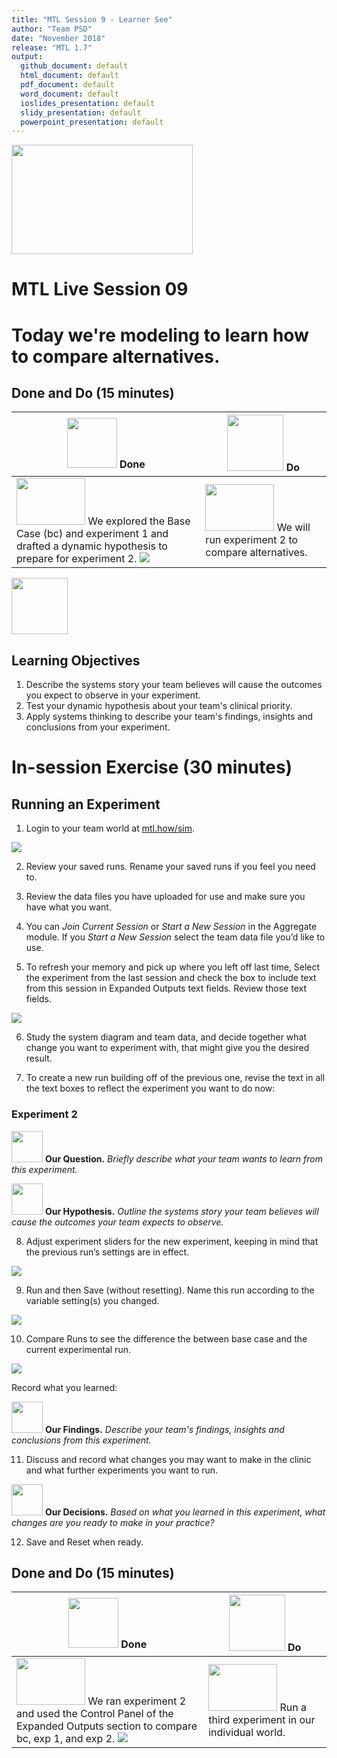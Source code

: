 ```yaml
---
title: "MTL Session 9 - Learner See"
author: "Team PSD"
date: "November 2018"
release: "MTL 1.7"
output: 
  github_document: default
  html_document: default
  pdf_document: default
  word_document: default
  ioslides_presentation: default
  slidy_presentation: default
  powerpoint_presentation: default
---
```


[<img src = "https://github.com/lzim/teampsd/blob/master/resources/logos/mtl_live_sq_sm.png"
     height = "175" width = "290">](#.)   

# MTL Live Session 09

# Today we're modeling to learn how to compare alternatives.

## Done and Do (15 minutes)
<!-- Do/Done Tables -->
| [<img src = "https://github.com/lzim/teampsd/blob/master/resources/icons/done.png" height = "80" width = "80">](#.)  **Done** | [<img src = "https://github.com/lzim/teampsd/blob/master/resources/icons/do.png" height = "90" width = "90">](#.)  **Do** |
| --- | --- | 
| [<img src = "https://raw.githubusercontent.com/lzim/teampsd/master/resources/logos/mtl_how_sim.png" height = "75" width = "110">](http://mtl.how/sim) We explored the Base Case (bc) and experiment 1 and drafted a dynamic hypothesis to prepare for experiment 2. [![](https://raw.githubusercontent.com/lzim/teampsd/master/resources/gifs/mtl_1.7/sim_ui_5.gif)](#.) | [<img src = "https://raw.githubusercontent.com/lzim/teampsd/master/resources/logos/mtl_how_sim.png" height = "75" width = "110">](http://mtl.how/sim) We will run experiment 2 to compare alternatives.| 


<!-- Learning Objectives Icon --> 
[<img src = "https://github.com/lzim/teampsd/blob/master/resources/icons/learning_objectives.png" height = "90" width = "90" style ="display: inline-block"/>](#.)  

## Learning Objectives

1. Describe the systems story your team believes will cause the outcomes you expect to observe in your experiment.
2. Test your dynamic hypothesis about your team's clinical priority.
3. Apply systems thinking to describe your team's findings, insights and conclusions from your experiment.

# In-session Exercise (30 minutes)

## Running an Experiment

1.	Login to your team world at [mtl.how/sim](http://mtl.how/sim).

[![](https://raw.githubusercontent.com/lzim/teampsd/master/resources/gifs/mtl_1.7/sim_ui_1.gif)](#.) 

2.	Review your saved runs. Rename your saved runs if you feel you need to.

3.	Review the data files you have uploaded for use and make sure you have what you want.

4.	You can *Join Current Session* or *Start a New Session* in the Aggregate module. If you *Start a New Session* select the team data file you’d like to use.

5.	To refresh your memory and pick up where you left off last time, Select the experiment from the last session and check the box to include text from this session in Expanded Outputs text fields. Review those text fields.

[![](https://raw.githubusercontent.com/lzim/teampsd/master/resources/gifs/mtl_1.7/sim_ui_7.gif)](#.) 

6.	Study the system diagram and team data, and decide together what change you want to experiment with, that might give you the desired result.

7.	To create a new run building off of the previous one, revise the text in all the text boxes to reflect the experiment you want to do now: 

### Experiment 2
[<img src = "https://raw.githubusercontent.com/lzim/teampsd/master/resources/icons/mtl_question.png" height = "50" width = "50" style = "display: inline-block"/>](#.)  **Our Question.** *Briefly describe what your team wants to learn from this experiment.* 

[<img src = "https://raw.githubusercontent.com/lzim/teampsd/master/resources/icons/mtl_hypothesis.png" height = "50" width = "50" style = "display: inline-block"/>](#.)  **Our Hypothesis.** *Outline the systems story your team believes will cause the outcomes your team expects to observe.*

8.	Adjust experiment sliders for the new experiment, keeping in mind that the previous run’s settings are in effect.

[![](https://raw.githubusercontent.com/lzim/teampsd/master/resources/gifs/mtl_1.7/sim_ui_10.gif)](#.) 

9.	Run and then Save (without resetting). Name this run according to the variable setting(s) you changed.

[![](https://raw.githubusercontent.com/lzim/teampsd/master/resources/gifs/mtl_1.7/sim_ui_8.gif)](#.) 

10.	Compare Runs to see the difference the between base case and the current experimental run.

[![](https://raw.githubusercontent.com/lzim/teampsd/master/resources/gifs/mtl_1.7/sim_ui_6.gif)](#.) 

Record what you learned:

[<img src = "https://raw.githubusercontent.com/lzim/teampsd/master/resources/icons/mtl_findings.png" height = "50" width = "50" style = "display: inline-block"/>](#.)  **Our Findings.** *Describe your team's findings, insights and conclusions from this experiment.*  

11.	Discuss and record what changes you may want to make in the clinic and what further experiments you want to run. 

[<img src = "https://raw.githubusercontent.com/lzim/teampsd/master/resources/icons/mtl_decisions.png" height = "50" width = "50" style = "display: inline-block"/>](#.)  **Our Decisions.** *Based on what you learned in this experiment, what changes are you ready to make in your practice?*  

12. Save and Reset when ready.
 
## Done and Do (15 minutes)
<!-- Do/Done Tables -->
| [<img src = "https://github.com/lzim/teampsd/blob/master/resources/icons/done.png" height = "80" width = "80">](#.)  **Done** | [<img src = "https://github.com/lzim/teampsd/blob/master/resources/icons/do.png" height = "90" width = "90">](#.)  **Do** |
| --- | --- | 
| [<img src = "https://raw.githubusercontent.com/lzim/teampsd/master/resources/logos/mtl_how_sim.png" height = "75" width = "110">](http://mtl.how/sim) We ran experiment 2 and used the Control Panel of the Expanded Outputs section to compare bc, exp 1, and exp 2. [![](https://raw.githubusercontent.com/lzim/teampsd/master/resources/gifs/mtl_1.7/sim_ui_6.gif)](#.) | [<img src = "https://raw.githubusercontent.com/lzim/teampsd/master/resources/logos/mtl_how_sim.png" height = "75" width = "110">](http://mtl.how/sim) Run a third experiment in our individual world. |
